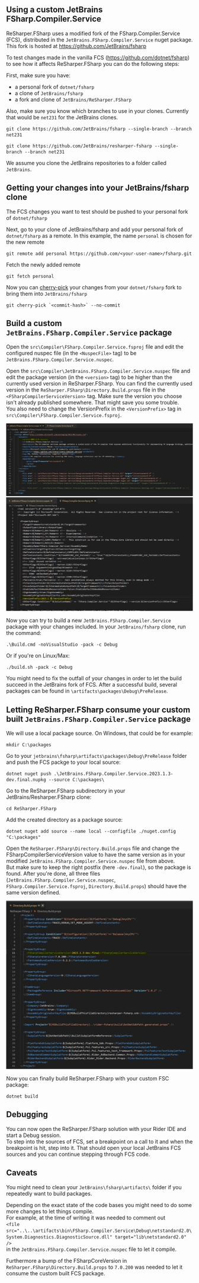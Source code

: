 ## Using a custom JetBrains FSharp.Compiler.Service

ReSharper.FSharp uses a modified fork of the FSharp.Compiler.Service (FCS), distributed in the `JetBrains.FSharp.Compiler.Service` nuget package.
This fork is hosted at https://github.com/JetBrains/fsharp

To test changes made in the vanilla FCS (https://github.com/dotnet/fsharp) to see how it affects ReSharper.FSharp you can do the following steps:

First, make sure you have:
- a personal fork of `dotnet/fsharp`
- a clone of `JetBrains/fsharp`  
- a fork and clone of `JetBrains/ReSharper.FSharp`  

Also, make sure you know which branches to use in your clones. Currently that would be `net231` for the JetBrains clones.
```
git clone https://github.com/JetBrains/fsharp --single-branch --branch net231
```
```
git clone https://github.com/JetBrains/resharper-fsharp --single-branch --branch net231
```

We assume you clone the JetBrains repositories to a folder called `JetBrains`.

## Getting your changes into your JetBrains/fsharp clone

The FCS changes you want to test should be pushed to your personal fork of `dotnet/fsharp`

Next, go to your clone of JetBrains/fsharp and add your personal fork of `dotnet/fsharp` as a remote. In this example, the name `personal` is chosen for the new remote
```
git remote add personal https://github.com/<your-user-name>/fsharp.git
```

Fetch the newly added remote  
```
git fetch personal
```

Now you can [cherry-pick](https://git-scm.com/docs/git-cherry-pick) your changes from your `dotnet/fsharp` fork to bring them into `JetBrains/fsharp`  
```
git cherry-pick `<commit-hash>` --no-commit
```

## Build a custom `JetBrains.FSharp.Compiler.Service` package

Open the `src\Compiler\FSharp.Compiler.Service.fsproj` file and edit the configured nuspec file (in the `<NuspecFile>` tag) to be `JetBrains.FSharp.Compiler.Service.nuspec`.

Open the `src\Compiler\JetBrains.FSharp.Compiler.Service.nuspec` file and edit the package version (in the `<version>` tag) to be higher than the currently used version in ReSharper.FSharp. You can find the currently used version in the `ReSharper.FSharp\Directory.Build.props` file in the `<FSharpCompilerServiceVersion>` tag. Make sure the version you choose isn't already published somewhere. That might save you some trouble.  
You also need to change the VersionPrefix in the `<VersionPrefix>` tag in `src\Compiler\FSharp.Compiler.Service.fsproj`.  

![jfcs nuspec](./images/screenshot_of_jetbrains_nuspec.png)
![jfcs fsproj](./images/screenshot_of_jfcs_fsproj.png)

Now you can try to build a new `JetBrains.FSharp.Compiler.Service` package with your changes included. In your `JetBrains/fsharp` clone, run the command:
```
.\Build.cmd -noVisualStudio -pack -c Debug
```
Or if you're on Linux/Max:
```
./build.sh -pack -c Debug
```

You might need to fix the outfall of your changes in order to let the build succeed in the JetBrains fork of FCS.
After a successful build, several packages can be found in `\artifacts\packages\Debug\PreRelease`.

## Letting ReSharper.FSharp consume your custom built `JetBrains.FSharp.Compiler.Service` package

We will use a local package source. On Windows, that could be for example:
```
mkdir C:\packages
```

Go to your `jetbrains\fsharp\artifacts\packages\Debug\PreRelease` folder and push the FCS packge to your local source:
```
dotnet nuget push .\JetBrains.FSharp.Compiler.Service.2023.1.3-dev.final.nupkg --source C:\packages\
```

Go to the ReSharper.FSharp subdirectory in your JetBrains/Resharper.FSharp clone:
```
cd ReSharper.FSharp
```

Add the created directory as a package source:
```
dotnet nuget add source --name local --configfile ./nuget.config "C:\packages"
```

Open the `ReSharper.FSharp\Directory.Build.props` file and change the FSharpCompilerServiceVersion value to have the same version as in your modified `JetBrains.FSharp.Compiler.Service.nuspec` file from above.  
But make sure to keep the right postfix (here `-dev.final`), so the package is found.
After you're done, all three files (`JetBrains.FSharp.Compiler.Service.nuspec`, `FSharp.Compiler.Service.fsproj`, `Directory.Build.props`) should have the same version defined.

![ReSharper Directory.Build.props](./images/screenshot_of_resharper_directory_build_props.png)

Now you can finally build ReSharper.FSharp with your custom FSC package:
```
dotnet build
```

## Debugging

You can now open the ReSharper.FSharp solution with your Rider IDE and start a Debug session.  
To step into the sources of FCS, set a breakpoint on a call to it and when the breakpoint is hit, step into it. That should open your local JetBrains FCS sources and you can continue stepping through FCS code.

## Caveats

You might need to clean your `JetBrains\fsharp\artifacts\` folder if you repeatedly want to build packages.

Depending on the exact state of the code bases you might need to do some more changes to let things compile.  
For example, at the time of writing it was needed to comment out  
`<file src="..\..\artifacts\bin\FSharp.Compiler.Service\Debug\netstandard2.0\System.Diagnostics.DiagnosticSource.dll" target="lib\netstandard2.0" />`  
in the `JetBrains.FSharp.Compiler.Service.nuspec` file to let it compile.  

Furthermore a bump of the FSharpCoreVersion in `ReSharper.FSharp\Directory.Build.props` to `7.0.200` was needed to let it consume the custom built FCS package.
